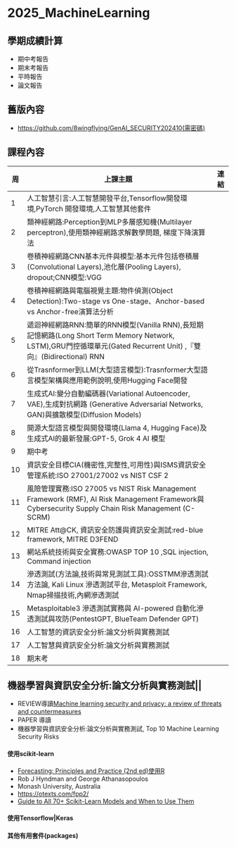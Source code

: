 # 2025_MachineLearning

## 學期成績計算
- 期中考報告
- 期末考報告
- 平時報告
- 論文報告

## 舊版內容
- https://github.com/8wingflying/GenAI_SECURITY202410(需密碼)

## 課程內容
|周|上課主題|連結|
|---- | --------| ------|
| 1	|人工智慧引言:人工智慧開發平台,Tensorflow開發環境,PyTorch 開發環境,人工智慧其他套件||
| 2	| 類神經網路:Perception到MLP多層感知機(Multilayer perceptron),使用類神經網路求解數學問題, 梯度下降演算法||
| 3	| 卷積神經網路CNN基本元件與模型:基本元件包括卷積層(Convolutional Layers),池化層(Pooling Layers), dropout;CNN模型:VGG||
| 4	| 卷積神經網路與電腦視覺主題:物件偵測(Object Detection):Two-stage vs One-stage、Anchor-based vs Anchor-free演算法分析||
| 5	| 遞迴神經網路RNN:簡單的RNN模型(Vanilla RNN),長短期記憶網路(Long Short Term Memory Network, LSTM),GRU門控循環單元(Gated Recurrent Unit) ,『雙向』(Bidirectional) RNN||
| 6	| 從Trasnformer到LLM(大型語言模型):Trasnformer大型語言模型架構與應用範例說明,使用Hugging Face開發||
| 7	| 生成式AI:變分自動編碼器(Variational Autoencoder, VAE),生成對抗網路 (Generative Adversarial Networks, GAN)與擴散模型(Diffusion Models)||
| 8	| 開源大型語言模型與開發環境(Llama 4, Hugging Face)及生成式AI的最新發展:GPT-5, Grok 4 AI 模型||
|  9| 	期中考||
| 10	| 資訊安全目標CIA(機密性,完整性,可用性)與ISMS資訊安全管理系統:ISO 27001/27002 vs NIST CSF 2||
| 11	| 風險管理實務:ISO 27005 vs NIST Risk Management Framework (RMF), AI Risk Management Framework與 Cybersecurity Supply Chain Risk Management (C-SCRM)||
| 12	| MITRE Att@CK, 資訊安全防護與資訊安全測試:red-blue framework, MITRE D3FEND||
| 13	| 網站系統技術與安全實務:OWASP TOP 10 ,SQL injection, Command injection||
| 14	| 滲透測試(方法論,技術與常見測試工具):OSSTMM滲透測試方法論, Kali Linux 滲透測試平台, Metasploit Framework, Nmap掃描技術,內網滲透測試||
| 15| 	Metasploitable3 滲透測試實務與 AI-powered 自動化滲透測試與攻防(PentestGPT, BlueTeam Defender GPT)||
| 16	| 人工智慧的資訊安全分析:論文分析與實務測試||
| 17	| 人工智慧與資訊安全分析:論文分析與實務測試||
| 18	| 期末考||


## 機器學習與資訊安全分析:論文分析與實務測試||
  - REVIEW導讀[Machine learning security and privacy: a review of threats and countermeasures](https://jis-eurasipjournals.springeropen.com/articles/10.1186/s13635-024-00158-3)
  - PAPER 導讀
  - 機器學習與資訊安全分析:論文分析與實務測試, Top 10 Machine Learning Security Risks

#### 使用scikit-learn
- [Forecasting: Principles and Practice (2nd ed)使用R ]()
- Rob J Hyndman and George Athanasopoulos
- Monash University, Australia
- https://otexts.com/fpp2/
- [Guide to All 70+ Scikit-Learn Models and When to Use Them](Scikit-Learn_Models.md)
#### 使用Tensorflow|Keras 
#### 其他有用套件(packages)
